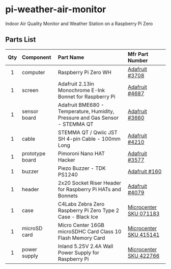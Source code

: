 # pi-weather-air-monitor

Indoor Air Quality Monitor and Weather Station on a Raspberry Pi Zero

## Parts List

| Qty | Component | Part Name | Mfr Part Number |
|:---:|:-----|:-----|:----------------|
|  1  | computer | Raspberry Pi Zero WH | [Adafruit #3708](https://www.adafruit.com/product/3708) |
|  1  | screen | Adafruit 2.13in Monochrome E-Ink Bonnet for Raspberry Pi | [Adafruit #4687](https://www.adafruit.com/product/4687) |
|  1  | sensor board | Adafruit BME680 - Temperature, Humidity, Pressure and Gas Sensor - STEMMA QT | [Adafruit #3660](https://www.adafruit.com/product/3660) |
|  1  | cable | STEMMA QT / Qwiic JST SH 4-pin Cable - 100mm Long | [Adafruit #4210](https://www.adafruit.com/product/4210) |
|  1  | prototype board | Pimoroni Nano HAT Hacker | [Adafruit #3577](https://www.adafruit.com/product/3577) |
|  1  | buzzer | Piezo Buzzer - TDK PS1240 | [Adafruit #160](https://www.adafruit.com/product/160) |
|  1  | header | 2x20 Socket Riser Header for Raspberry Pi HATs and Bonnets | [Adafruit #4079](https://www.adafruit.com/product/4079) |
|  1  | case | C4Labs Zebra Zero Raspberry Pi Zero Type 2 Case - Black Ice | [Microcenter SKU 071183](https://www.microcenter.com/product/465902/c4labs-zebra-zero-raspberry-pi-zero-type-2-case-black-ice) |
|  1  | microSD card | Micro Center 16GB microSDHC Card Class 10 Flash Memory Card | [Microcenter SKU 415141](https://www.microcenter.com/product/486146/micro-center-16gb-microsdhc-card-class-10-flash-memory-card-with-adapter) |
|  1  | power supply | Inland 5.25V 2.4A Wall Power Supply for Raspberry Pi | [Microcenter SKU 422766](https://www.microcenter.com/product/486582/inland-525v-24a-wall-power-supply-for-raspberry-pi-and-asus-tinker-board) |
